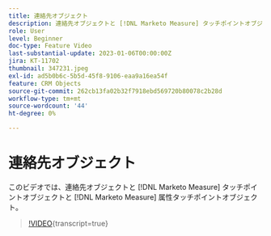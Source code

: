 ```yaml
---
title: 連絡先オブジェクト
description: 連絡先オブジェクトと [!DNL Marketo Measure] タッチポイントオブジェクトと [!DNL Marketo Measure] 属性タッチポイントオブジェクト。
role: User
level: Beginner
doc-type: Feature Video
last-substantial-update: 2023-01-06T00:00:00Z
jira: KT-11702
thumbnail: 347231.jpeg
exl-id: ad5b0b6c-5b5d-45f8-9106-eaa9a16ea54f
feature: CRM Objects
source-git-commit: 262cb13fa02b32f7918ebd569720b80078c2b28d
workflow-type: tm+mt
source-wordcount: '44'
ht-degree: 0%

---
```


# 連絡先オブジェクト

このビデオでは、連絡先オブジェクトと [!DNL Marketo Measure] タッチポイントオブジェクトと [!DNL Marketo Measure] 属性タッチポイントオブジェクト。

>[!VIDEO](https://video.tv.adobe.com/v/347231/?learn=on){transcript=true}
